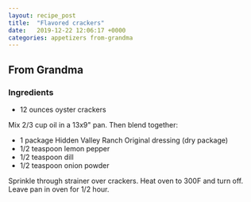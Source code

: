 ```yaml
---
layout: recipe_post
title:  "Flavored crackers"
date:   2019-12-22 12:06:17 +0000
categories: appetizers from-grandma
---
```


## From Grandma
### Ingredients
* 12 ounces oyster crackers

Mix 2/3 cup oil in a 13x9" pan. Then blend together:

* 1 package Hidden Valley Ranch Original dressing (dry package)
* 1/2 teaspoon lemon pepper
* 1/2 teaspoon dill
* 1/2 teaspoon onion powder


Sprinkle through strainer over crackers. Heat oven to 300F and turn off. Leave pan in oven for 1/2 hour.

